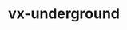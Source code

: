 ---
title: vx-underground
description: 
url: https://www.vx-underground.org/
image:
    # url: '/assets/images/cafe.png'
    # alt: 'Cafe'
tags: ['learn', 'paper']
listedDate: 2023-11-09
published: true
---